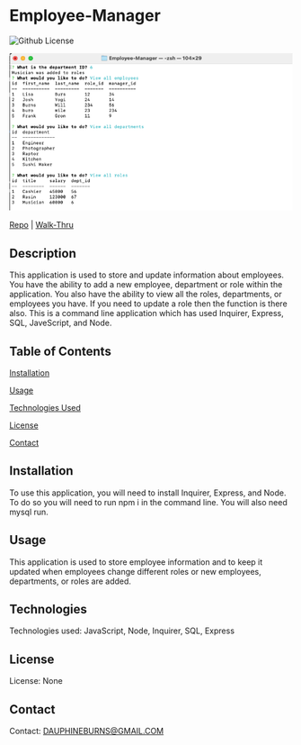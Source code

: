 # Employee-Manager

![Github License](https://img.shields.io/badge/license-none-blue.svg)

<img src="Assests/one.png">

[Repo](https://github.com/burnsgirl/Employee-Manager)   |    [Walk-Thru](https://drive.google.com/file/d/1bBjZ5Jx_Ci9zY_-TjTYh_61mewEkNry4/view?usp=sharing)




## Description
This application is used to store and update information about employees. You have the ability to add a new employee, department or role within the application. You also have the ability to view all the roles, departments, or employees you have. If you need to update a role then the function is there also. This is a command line application which has used Inquirer, Express, SQL, JaveScript, and Node.

## Table of Contents
[Installation](#installation)

[Usage](#usage)

[Technologies Used](#technologies)

[License](#license)

[Contact](#contact)

## Installation
To use this application, you will need to install Inquirer, Express, and Node. To do so you will need to run npm i in the command line. You will also need mysql run.

## Usage
This application is used to store employee information and to keep it updated when employees change different roles or new employees, departments, or roles are added.

## Technologies
Technologies used: JavaScript, Node, Inquirer, SQL, Express

## License
License: None

## Contact
Contact: DAUPHINEBURNS@GMAIL.COM
